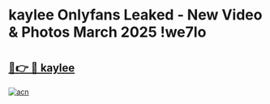 # kaylee Onlyfans Leaked - New Video & Photos March 2025 !we7lo

# <h2><a href="https://93aqmq.iuczelnia.edu.pl?title=kaylee&ref=we7lo">🔗👉 🔴 kaylee</a></h2>

[![acn](https://github.com/user-attachments/assets/0f9c940e-d8b0-45ae-aac7-cd30a18b3e1c)](https://93aqmq.iuczelnia.edu.pl?title=kaylee&ref=we7lo)

